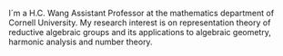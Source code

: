 I´m a H.C. Wang Assistant Professor at the mathematics department of Cornell University. My research interest is on representation theory of reductive algebraic groups and its applications to algebraic geometry, harmonic analysis and number theory.